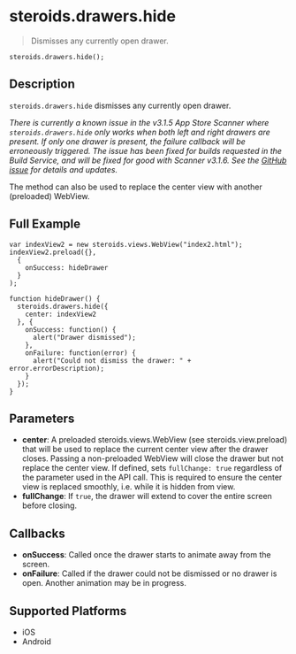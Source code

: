 steroids.drawers.hide
=====================

> Dismisses any currently open drawer.

    steroids.drawers.hide();

Description
-----------

`steroids.drawers.hide` dismisses any currently open drawer.

*There is currently a known issue in the v3.1.5 App Store Scanner where `steroids.drawers.hide` only works when both left and right drawers are present. If only one drawer is present, the failure callback will be erroneously triggered. The issue has been fixed for builds requested in the Build Service, and will be fixed for good with Scanner v3.1.6. See the [GitHub issue](https://github.com/AppGyver/steroids/issues/268) for details and updates.*

The method can also be used to replace the center view with another (preloaded) WebView.

Full Example
------------

    var indexView2 = new steroids.views.WebView("index2.html");
    indexView2.preload({},
      {
        onSuccess: hideDrawer
      }
    );

    function hideDrawer() {
      steroids.drawers.hide({
        center: indexView2
      }, {
        onSuccess: function() {
          alert("Drawer dismissed");
        },
        onFailure: function(error) {
          alert("Could not dismiss the drawer: " + error.errorDescription);
        }
      });
    }


Parameters
----------

- __center__: A preloaded steroids.views.WebView (see steroids.view.preload) that will be used to replace the current center view after the drawer closes. Passing a non-preloaded WebView will close the drawer but not replace the center view. If defined, sets `fullChange: true` regardless of the parameter used in the API call. This is required to ensure the center view is replaced smoothly, i.e. while it is hidden from view.
- __fullChange__: If `true`, the drawer will extend to cover the entire screen before closing.

Callbacks
---------

- __onSuccess__: Called once the drawer starts to animate away from the screen.
- __onFailure__: Called if the drawer could not be dismissed or no drawer is open. Another animation may be in progress.

Supported Platforms
-------------------

- iOS
- Android
